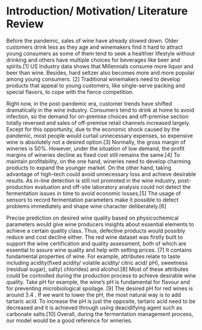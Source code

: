 # Introduction/ Motivation/ Literature Review
Before the pandemic, sales of wine have already slowed down. Older customers drink less as they age and winemakers find it hard to attract young consumers as some of them tend to seek a healthier lifestyle without drinking and others have multiple choices for beverages like beer and spirits.[1] US Industry data shows that Millennials consume more liquor and beer than wine. Besides, hard seltzer also becomes more and more popular among young consumers. [2] Traditional winemakers need to develop products that appeal to young customers, like single-serve packing and special flavors, to cope with the fierce competition.

Right now, in the post-pandemic era, customer trends have shifted dramatically in the wine industry. Consumers tend to drink at home to avoid infection, so the demand for on-premise choices and off-premise section totally reversed and sales of off-premise retail channels increased largely. Except for this opportunity, due to the economic shock caused by the pandemic, most people would curtail unnecessary expenses, so expensive wine is absolutely not a desired option.[3] Normally, the gross margin of wineries is 50%. However, under the situation of low demand, the profit margins of wineries decline as fixed cost still remains the same.[4] To maintain profitability, on the one hand, wineries need to develop charming products to expand the younger market. On the other hand, taking advantage of high-tech could avoid unnecessary loss and achieve desirable results. As in-line detection is still not promoted in the wine industry, post-production evaluation and off-site laboratory analysis could not detect the fermentation issues in time to avoid economic losses.[5] The usage of sensors to record fermentation parameters make it possible to detect problems immediately and shape wine character deliberately.[6]

Precise prediction on desired wine quality based on physicochemical parameters would give wine producers insights about essential elements to achieve a certain quality class. Thus, defective products would possibly reduce and cost decline either. The red wine dataset was firstly built to support the wine certification and quality assessment, both of which are essential to assure wine quality and help with setting prices. [7] It contains fundamental properties of wine. For example, attributes relate to taste including acidity(fixed acidity/ volatile acidity/ citric acid/ pH), sweetness (residual sugar), salty( chlorides) and alcohol.[8] Most of these attributes could be controlled during the production process to achieve desirable wine quality. Take pH for example, the wine’s pH is fundamental for flavour and for preventing microbiological spoilage. [9] The desired pH for red wines is around  3.4 . If we want to lower the pH, the most natural way is to add tartaric acid. To increase the pH is just the opposite, tartaric acid need to be decreased and it is achieved through using deacidifying agent such as carbonate salts.[10] Overall, during the fermentation management process, our model would be a good reference for wineries.
